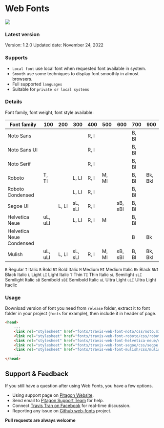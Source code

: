 # Web Fonts
[<img src="https://img.shields.io/twitter/follow/travistran1989.svg?label=Follow&style=social">](https://twitter.com/travistran1989)

### Latest version

Version: 1.2.0
Updated date: November 24, 2022

### Supports

- `Local font` use local font when requested font available in system.
- `Smooth` use some techniques to display font smoothly in almost browsers.
- Full supported `languages`
- Suitable for `private or local systems`

### Details

Font family, font weight, font style available:

<table>
  <thead>
    <tr>
      <th>Font family</th>
      <th>100</th>
      <th>200</th>
      <th>300</th>
      <th>400</th>
      <th>500</th>
      <th>600</th>
      <th>700</th>
      <th>900</th>
    </tr>
  </thead>
  <tbody>
    <tr>
      <td>Noto Sans</td>
      <td></td>
      <td></td>
      <td></td>
      <td>R, I</td>
      <td></td>
      <td></td>
      <td>B, BI</td>
      <td></td>
    </tr>
    <tr>
      <td>Noto Sans UI</td>
      <td></td>
      <td></td>
      <td></td>
      <td>R, I</td>
      <td></td>
      <td></td>
      <td>B, BI</td>
      <td></td>
    </tr>
    <tr>
      <td>Noto Serif</td>
      <td></td>
      <td></td>
      <td></td>
      <td>R, I</td>
      <td></td>
      <td></td>
      <td>B, BI</td>
      <td></td>
    </tr>
    <tr>
      <td>Roboto</td>
      <td>T, TI</td>
      <td></td>
      <td>L, LI</td>
      <td>R, I</td>
      <td>M, MI</td>
      <td></td>
      <td>B, BI</td>
      <td>Bk, BkI</td>
    </tr>
    <tr>
      <td>Roboto Condensed</td>
      <td></td>
      <td></td>
      <td>L, LI</td>
      <td>R, I</td>
      <td></td>
      <td></td>
      <td>B, BI</td>
      <td></td>
    </tr>
    <tr>
      <td>Segoe UI</td>
      <td></td>
      <td>L, LI</td>
      <td>sL, sLI</td>
      <td>R, I</td>
      <td></td>
      <td>sB, sBI</td>
      <td>B, BI</td>
      <td></td>
    </tr>
    <tr>
      <td>Helvetica Neue</td>
      <td>uL, uLI</td>
      <td></td>
      <td>L, LI</td>
      <td>R, I</td>
      <td>M</td>
      <td></td>
      <td>B, BI</td>
      <td></td>
    </tr>
    <tr>
      <td>Helvetica Neue Condensed</td>
      <td></td>
      <td></td>
      <td></td>
      <td></td>
      <td></td>
      <td></td>
      <td>B</td>
      <td>Bk</td>
    </tr>
    <tr>
      <td>Mulish</td>
      <td>uL, uLI</td>
      <td>L, LI</td>
      <td>sL, sLI</td>
      <td>R, I</td>
      <td>M, MI</td>
      <td>sB, sBI</td>
      <td>B, BI</td>
      <td>Bk, BkI</td>
    </tr>
  </tbody>
</table>

`R` Regular `I` Italic `B` Bold `BI` Bold Italic `M` Medium `MI` Medium Italic `Bk` Black `BkI` Black Italic `L` Light `LI` Light Italic `T` Thin `TI` Thin Italic `sL` Semilight `sLI` Semilight Italic `sB` Semibold `sBI` Semibold Italic `uL` Ultra Light `uLI` Ultra Light Itaclic

### Usage

Download version of font you need from `release` folder, extract it to font folder in your project (`fonts` for example), then include it in header of page.

```html
<head>
    ...
    <link rel="stylesheet" href="fonts/travis-web-font-noto/css/noto.min.css">
    <link rel="stylesheet" href="fonts/travis-web-font-roboto/css/roboto-aio.min.css">
    <link rel="stylesheet" href="fonts/travis-web-font-helvetica-neue/css/helvetica-neue.min.css">
    <link rel="stylesheet" href="fonts/travis-web-font-segoe/css/segoe.min.css">
    <link rel="stylesheet" href="fonts/travis-web-font-mulish/css/mulish.min.css">
    ...
</head>
```

## Support & Feedback
If you still have a question after using Web Fonts, you have a few options.
* Using support page on [Pitagon Website](https://pitagon.io).
* Send email to [Pitagon Support Team](mailto:support@pitagon.vn) for help.
* Connect [Travis Tran on Facebook](https://www.facebook.com/travistran1989) for real-time discussion.
* Reporting any issue on [Github web-fonts](https://github.com/Pitagon-P5N/web-fonts/issues) project.

**Pull requests are always welcome**
